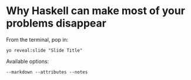 
# Why Haskell can make most of your problems disappear

From the terminal, pop in:

  ```yo reveal:slide "Slide Title"```

Available options:

 ```--markdown --attributes --notes```
